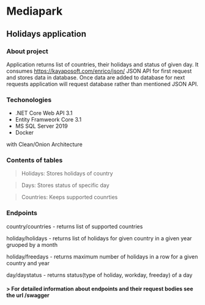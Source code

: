 # Mediapark
## Holidays application


### About project
Application returns list of countries, their holidays and status of given day. It consumes https://kayaposoft.com/enrico/json/ JSON API for first request and 
stores data in database. Once data are added to database for next requests application will request database rather than mentioned JSON API.

### Techonologies
* .NET Core Web API 3.1
* Entity Framweork Core 3.1
* MS SQL Server 2019
* Docker

with Clean/Onion Architecture

### Contents of tables
> Holidays: Stores holidays of country

> Days: Stores status of specific day

> Countries: Keeps supported counrties

### Endpoints
country/countries - returns list of supported countries

holiday/holidays - returns list of holidays for given country in a given year gruoped by a month

holiday/freedays - returns maximum number of holidays in a row for a given country and year

day/daystatus - returns status(type of holiday, workday, freeday) of a day

#### > For detailed information about endpoints and their request bodies see the url /swagger
